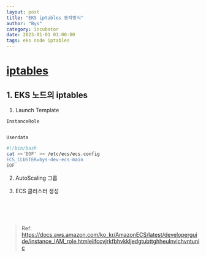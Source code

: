 ```yaml
---
layout: post
title: "EKS iptables 동작방식"
author: "Bys"
category: incubator
date: 2023-01-01 01:00:00
tags: eks node iptables
---
```


# [iptables]()


## 1. EKS 노드의 iptables

1. Launch Template

`InstanceRole`  
```yaml
```

`Userdata`  
```bash
#!/bin/bash
cat <<'EOF' >> /etc/ecs/ecs.config
ECS_CLUSTER=bys-dev-ecs-main
EOF
```



2. AutoScaling 그룹

3. ECS 클러스터 생성




<br><br><br>

> Ref: https://docs.aws.amazon.com/ko_kr/AmazonECS/latest/developerguide/instance_IAM_role.htmleiifccvjrkfbhvkkljedgtubttghheulnvichvntunic
> 
